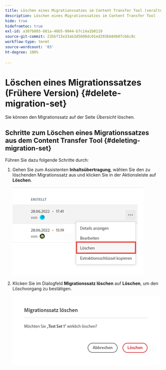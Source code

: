 ```yaml
---
title: Löschen eines Migrationssatzes im Content Transfer Tool (veraltet)
description: Löschen eines Migrationssatzes im Content Transfer Tool
hide: true
hidefromtoc: true
exl-id: a307b085-681a-46b5-9044-b7c14a1b0119
source-git-commit: 22bbf15e33ab3d5608dc01ed293bb04b07cb6c8c
workflow-type: tm+mt
source-wordcount: '83'
ht-degree: 100%

---
```


# Löschen eines Migrationssatzes  (Frühere Version) {#delete-migration-set}

Sie können den Migrationssatz auf der Seite *Übersicht* löschen.

## Schritte zum Löschen eines Migrationssatzes aus dem Content Transfer Tool {#deleting-migration-set}

Führen Sie dazu folgende Schritte durch:

1. Gehen Sie zum Assistenten **Inhaltsübertragung**, wählen Sie den zu löschenden Migrationssatz aus und klicken Sie in der Aktionsleiste auf **Löschen**.

   ![image](/help/journey-migration/content-transfer-tool/assets-ctt/migration-delete1.png)

1. Klicken Sie im Dialogfeld **Migrationssatz löschen** auf **Löschen**, um den Löschvorgang zu bestätigen.

   ![image](/help/journey-migration/content-transfer-tool/assets-ctt/migration-delete2.png)
